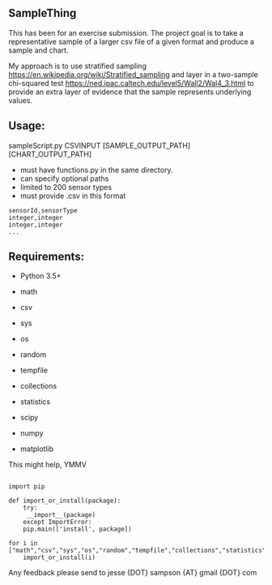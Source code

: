 ## SampleThing

This has been for an exercise submission. The project goal is to take a representative sample of a larger csv file of a given format and produce a sample and chart. 

My approach is to use stratified sampling https://en.wikipedia.org/wiki/Stratified_sampling and layer in a two-sample chi-squared test https://ned.ipac.caltech.edu/level5/Wall2/Wal4_3.html to provide an extra layer of evidence that the sample represents underlying values. 

## Usage: 

sampleScript.py CSVINPUT [SAMPLE_OUTPUT_PATH] [CHART_OUTPUT_PATH]

* must have functions.py in the same directory.
* can specify optional paths
* limited to 200 sensor types
* must provide .csv in this format 
```
sensorId,sensorType
integer,integer
integer,integer 
...
```

## Requirements:

* Python 3.5+

* math
* csv
* sys
* os
* random
* tempfile
* collections
* statistics
* scipy
* numpy
* matplotlib

This might help, YMMV

```

import pip

def import_or_install(package):
	try:
     __import__(package)
   	except ImportError:
   	pip.main(['install', package]) 

for i in ["math","csv","sys","os","random","tempfile","collections","statistics","scipy","numpy","matplotlib"]:
	import_or_install(i)
```


Any feedback please send to jesse {DOT} sampson {AT} gmail {DOT} com
